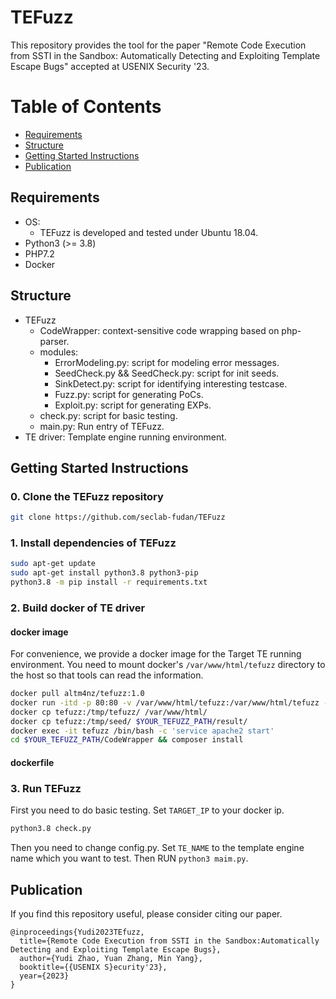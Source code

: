 # TEFuzz 
This repository provides the tool for the paper "Remote Code Execution from SSTI in the Sandbox: Automatically Detecting and Exploiting Template Escape Bugs" accepted at USENIX Security '23.

Table of Contents
=================
* [Requirements](#requirements)
* [Structure](#Structure)
* [Getting Started Instructions](#getting-started-instructions)
* [Publication](#publication)

## Requirements

* OS: 
  - TEFuzz is developed and tested under Ubuntu 18.04.
* Python3 (>= 3.8)
* PHP7.2
* Docker 

## Structure

* TEFuzz
  * CodeWrapper: context-sensitive code wrapping based on php-parser.
  * modules: 
    * ErrorModeling.py: script for modeling error messages. 
    * SeedCheck.py && SeedCheck.py: script for init seeds.
    * SinkDetect.py: script for identifying interesting testcase.
    * Fuzz.py: script for generating PoCs.
    * Exploit.py: script for generating EXPs.
  * check.py: script for basic testing.
  * main.py: Run entry of TEFuzz.
* TE driver: Template engine running environment.

## Getting Started Instructions
### **0. Clone the TEFuzz repository**

```bash
git clone https://github.com/seclab-fudan/TEFuzz
```

### **1. Install dependencies of TEFuzz**

```bash
sudo apt-get update
sudo apt-get install python3.8 python3-pip
python3.8 -m pip install -r requirements.txt
```
### **2. Build docker of TE driver**
#### docker image
For convenience, we provide a docker image for the Target TE running environment.
You need to mount docker's `/var/www/html/tefuzz` directory to the host so that tools can read the information.

```bash
docker pull altm4nz/tefuzz:1.0
docker run -itd -p 80:80 -v /var/www/html/tefuzz:/var/www/html/tefuzz --name tefuzz altm4nz/tefuzz:1.0 
docker cp tefuzz:/tmp/tefuzz/ /var/www/html/
docker cp tefuzz:/tmp/seed/ $YOUR_TEFUZZ_PATH/result/
docker exec -it tefuzz /bin/bash -c 'service apache2 start'
cd $YOUR_TEFUZZ_PATH/CodeWrapper && composer install

```

#### dockerfile

### **3. Run TEFuzz**
First you need to do basic testing.
Set `TARGET_IP` to your docker ip.
```bash
python3.8 check.py
```
Then you need to change  config.py.
Set `TE_NAME` to the template engine name which you want to test.
Then RUN `python3 maim.py`.


## Publication

If you find this repository useful, please consider citing our paper.
```
@inproceedings{Yudi2023TEfuzz,
  title={Remote Code Execution from SSTI in the Sandbox:Automatically Detecting and Exploiting Template Escape Bugs},
  author={Yudi Zhao, Yuan Zhang, Min Yang},
  booktitle={{USENIX S}ecurity'23},
  year={2023}
}
```

